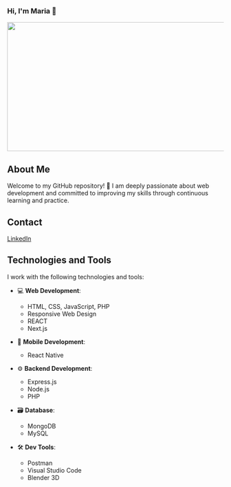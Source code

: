 ### Hi, I'm Maria 👋

<div id="header" align="center">
  <img src="https://i.giphy.com/xUA7aW1ddSxtVT5zzi.webp" width="600" height="300"/>
</div>

## About Me

Welcome to my GitHub repository! 🐾 I am deeply passionate about web development and committed to improving my skills through continuous learning and practice.


## Contact

[LinkedIn](https://www.linkedin.com/in/mariamunozrodriguez/)
## Technologies and Tools

I work with the following technologies and tools:

- 💻 **Web Development**:
  - HTML, CSS, JavaScript, PHP
  - Responsive Web Design
  - REACT
  - Next.js

- 📱 **Mobile Development**:
  - React Native

- ⚙️ **Backend Development**:
  - Express.js
  - Node.js
  - PHP

- 🗃️ **Database**:
  - MongoDB
  - MySQL

- 🛠️ **Dev Tools**:
  - Postman
  - Visual Studio Code
  - Blender 3D

